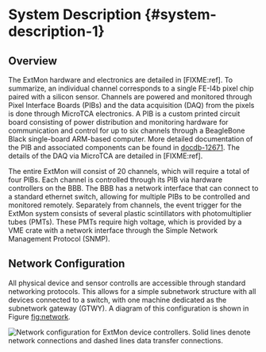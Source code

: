 System Description {#system-description-1}
==================

Overview
--------

The ExtMon hardware and electronics are detailed in \[FIXME:ref\]. To
summarize, an individual channel corresponds to a single FE-I4b pixel
chip paired with a silicon sensor. Channels are powered and monitored
through Pixel Interface Boards (PIBs) and the data acquisition (DAQ)
from the pixels is done through MicroTCA electronics. A PIB is a custom
printed circuit board consisting of power distribution and monitoring
hardware for communication and control for up to six channels through a
BeagleBone Black single-board ARM-based computer. More detailed
documentation of the PIB and associated components can be found in
[docdb-12671](https://mu2e-docdb.fnal.gov/cgi-bin/private/RetrieveFile?docid=12671&filename=Mu2e_PIB_v1.52.docx&version=11).
The details of the DAQ via MicroTCA are detailed in \[FIXME:ref\].

The entire ExtMon will consist of 20 channels, which will require a
total of four PIBs. Each channel is controlled through its PIB via
hardware controllers on the BBB. The BBB has a network interface that
can connect to a standard ethernet switch, allowing for multiple PIBs to
be controlled and monitored remotely. Separately from channels, the
event trigger for the ExtMon system consists of several plastic
scintillators with photomultiplier tubes (PMTs). These PMTs require high
voltage, which is provided by a VME crate with a network interface
through the Simple Network Management Protocol (SNMP).

Network Configuration
---------------------

All physical device and sensor controlls are accessible through standard
networking protocols. This allows for a simple subnetwork structure with
all devices connected to a switch, with one machine dedicated as the
subnetwork gateway (GTWY). A diagram of this configuration is shown in
Figure [fig:network](fig:network).

![Network configuration for ExtMon device controllers. Solid lines
denote network connections and dashed lines data transfer
connections.](./img/network.png "network")
